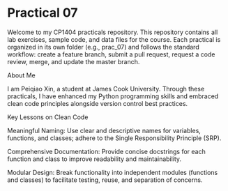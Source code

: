 # Practical 07
Welcome to my CP1404 practicals repository. This repository contains all lab exercises, sample code, and data files for the course. Each practical is organized in its own folder (e.g., prac_07) and follows the standard workflow: create a feature branch, submit a pull request, request a code review, merge, and update the master branch.

About Me

I am Peiqiao Xin, a student at James Cook University. Through these practicals, I have enhanced my Python programming skills and embraced clean code principles alongside version control best practices.

Key Lessons on Clean Code

Meaningful Naming: Use clear and descriptive names for variables, functions, and classes; adhere to the Single Responsibility Principle (SRP).

Comprehensive Documentation: Provide concise docstrings for each function and class to improve readability and maintainability.

Modular Design: Break functionality into independent modules (functions and classes) to facilitate testing, reuse, and separation of concerns.

